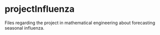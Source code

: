 # projectInfluenza
Files regarding the project in mathematical engineering about forecasting seasonal influenza.
